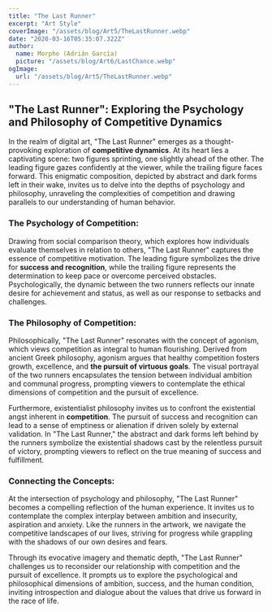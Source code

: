 ```yaml
---
title: "The Last Runner"
excerpt: "Art Style"
coverImage: "/assets/blog/Art5/TheLastRunner.webp"
date: "2020-03-16T05:35:07.322Z"
author:
  name: Morpho (Adrián García)
  picture: "/assets/blog/Art6/LastChance.webp"
ogImage:
  url: "/assets/blog/Art5/TheLastRunner.webp"
---
```


## **"The Last Runner": Exploring the Psychology and Philosophy of Competitive Dynamics**

In the realm of digital art, "The Last Runner" emerges as a thought-provoking exploration of **competitive dynamics**. At its heart lies a captivating scene: two figures sprinting, one slightly ahead of the other. The leading figure gazes confidently at the viewer, while the trailing figure faces forward. This enigmatic composition, depicted by abstract and dark forms left in their wake, invites us to delve into the depths of psychology and philosophy, unraveling the complexities of competition and drawing parallels to our understanding of human behavior.

### **The Psychology of Competition:**

Drawing from social comparison theory, which explores how individuals evaluate themselves in relation to others, "The Last Runner" captures the essence of competitive motivation. The leading figure symbolizes the drive for **success and recognition**, while the trailing figure represents the determination to keep pace or overcome perceived obstacles. Psychologically, the dynamic between the two runners reflects our innate desire for achievement and status, as well as our response to setbacks and challenges.

### **The Philosophy of Competition:**

Philosophically, "The Last Runner" resonates with the concept of agonism, which views competition as integral to human flourishing. Derived from ancient Greek philosophy, agonism argues that healthy competition fosters growth, excellence, and **the pursuit of virtuous goals**. The visual portrayal of the two runners encapsulates the tension between individual ambition and communal progress, prompting viewers to contemplate the ethical dimensions of competition and the pursuit of excellence.

Furthermore, existentialist philosophy invites us to confront the existential angst inherent in **competition**. The pursuit of success and recognition can lead to a sense of emptiness or alienation if driven solely by external validation. In "The Last Runner," the abstract and dark forms left behind by the runners symbolize the existential shadows cast by the relentless pursuit of victory, prompting viewers to reflect on the true meaning of success and fulfillment.

### **Connecting the Concepts:**

At the intersection of psychology and philosophy, "The Last Runner" becomes a compelling reflection of the human experience. It invites us to contemplate the complex interplay between ambition and insecurity, aspiration and anxiety. Like the runners in the artwork, we navigate the competitive landscapes of our lives, striving for progress while grappling with the shadows of our own desires and fears.

Through its evocative imagery and thematic depth, "The Last Runner" challenges us to reconsider our relationship with competition and the pursuit of excellence. It prompts us to explore the psychological and philosophical dimensions of ambition, success, and the human condition, inviting introspection and dialogue about the values that drive us forward in the race of life.
